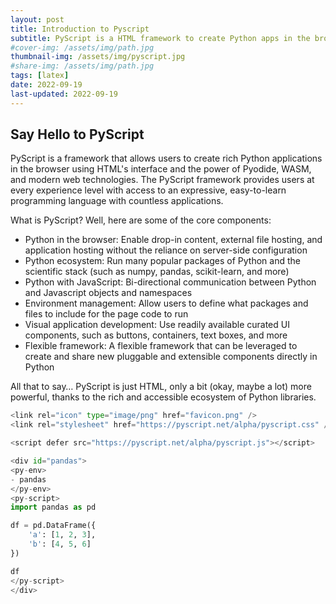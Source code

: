 ```yaml
---
layout: post
title: Introduction to Pyscript
subtitle: PyScript is a HTML framework to create Python apps in the browser
#cover-img: /assets/img/path.jpg
thumbnail-img: /assets/img/pyscript.jpg
#share-img: /assets/img/path.jpg
tags: [latex]
date: 2022-09-19
last-updated: 2022-09-19
---
```


## Say Hello to PyScript

PyScript is a framework that allows users to create rich Python applications in the browser using HTML's interface and the power of Pyodide, WASM, and modern web technologies. The PyScript framework provides users at every experience level with access to an expressive, easy-to-learn programming language with countless applications.

What is PyScript? Well, here are some of the core components:

* Python in the browser: Enable drop-in content, external file hosting, and application hosting without the reliance on server-side configuration
* Python ecosystem: Run many popular packages of Python and the scientific stack (such as numpy, pandas, scikit-learn, and more)
* Python with JavaScript: Bi-directional communication between Python and Javascript objects and namespaces
* Environment management: Allow users to define what packages and files to include for the page code to run
* Visual application development: Use readily available curated UI components, such as buttons, containers, text boxes, and more
* Flexible framework: A flexible framework that can be leveraged to create and share new pluggable and extensible components directly in Python

All that to say… PyScript is just HTML, only a bit (okay, maybe a lot) more powerful, thanks to the rich and accessible ecosystem of Python libraries.



```python
<link rel="icon" type="image/png" href="favicon.png" />
<link rel="stylesheet" href="https://pyscript.net/alpha/pyscript.css" />

<script defer src="https://pyscript.net/alpha/pyscript.js"></script>

<div id="pandas">
<py-env>
- pandas
</py-env>
<py-script>
import pandas as pd

df = pd.DataFrame({
    'a': [1, 2, 3],
    'b': [4, 5, 6]
})

df
</py-script>
</div>
```


<!-- {% include pyscript.html type="post" %}

<div id="pandas">
<py-env>
- pandas
</py-env>
<py-script>
import pandas as pd

df = pd.DataFrame({
    'a': [1, 2, 3],
    'b': [4, 5, 6]
})

df
</py-script>
</div> -->